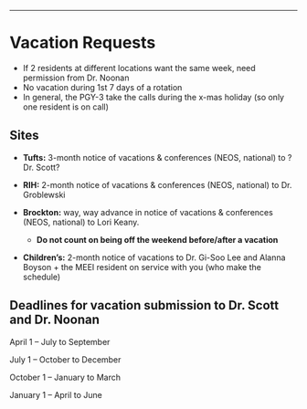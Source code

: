 
---

# Vacation Requests

* If 2 residents at different locations want the same week, need permission from Dr. Noonan
* No vacation during 1st 7 days of a rotation
* In general, the PGY-3 take the calls during the x-mas holiday (so only one resident is on call)


## Sites

* **Tufts:** 3-month notice of vacations & conferences (NEOS, national) to ?Dr. Scott?
* **RIH:** 2-month notice of vacations & conferences (NEOS, national) to Dr. Groblewski
* **Brockton:** way, way advance in notice of vacations & conferences (NEOS, national) to Lori Keany. 
  * **Do not count on being off the weekend before/after a vacation**


* **Children’s:** 2-month notice of vacations to Dr. Gi-Soo Lee and Alanna Boyson + the MEEI resident on service with you (who make the schedule)


## Deadlines for vacation submission to Dr. Scott and Dr. Noonan

April 1 – July to September

July 1 – October to December

October 1 – January to March

January 1 – April to June

 